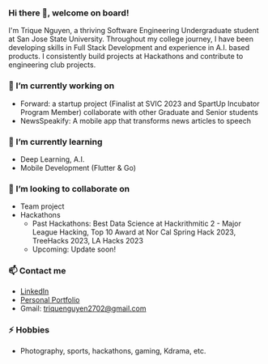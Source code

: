 ### Hi there 👋, welcome on board!
I'm Trique Nguyen, a thriving Software Engineering Undergraduate student at San Jose State University. Throughout my college journey, I have been developing skills in Full Stack Development and experience in A.I. based products. I consistently build projects at Hackathons and contribute to engineering club projects.
### 🔭 I’m currently working on 
- Forward: a startup project (Finalist at SVIC 2023 and SpartUp Incubator Program Member) collaborate with other Graduate and Senior students 
- NewsSpeakify: A mobile app that transforms news articles to speech
### 🌱 I’m currently learning 
- Deep Learning, A.I.
- Mobile Development (Flutter & Go)
### 👯 I’m looking to collaborate on 
- Team project
- Hackathons 
  - Past Hackathons: Best Data Science at Hackrithmitic 2 - Major League Hacking, Top 10 Award at Nor Cal Spring Hack 2023, TreeHacks 2023, LA Hacks 2023 
  - Upcoming: Update soon!
### 📫 Contact me
- [LinkedIn](https://www.linkedin.com/in/trique-nguyen/)
- [Personal Portfolio](https://www.triquenguyen.tech/)
- Gmail: [triquenguyen2702@gmail.com](triquenguyen2702@gmail.com)
### ⚡ Hobbies
- Photography, sports, hackathons, gaming, Kdrama, etc.
